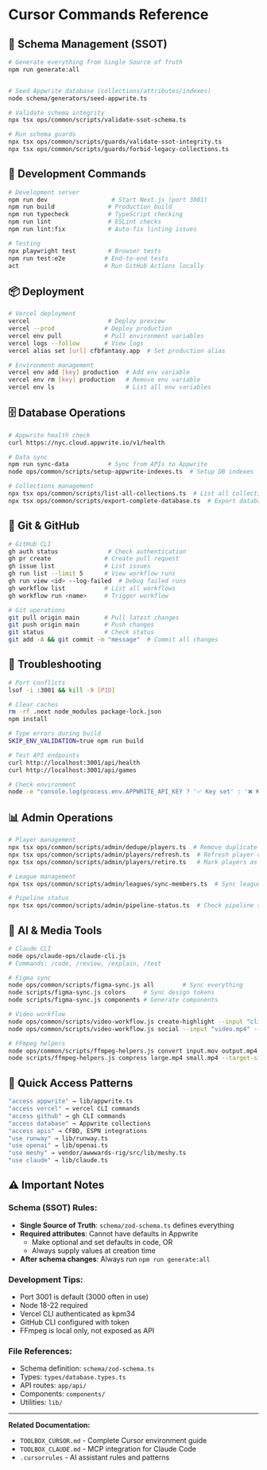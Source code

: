 # Cursor Commands Reference

## 🎯 Schema Management (SSOT)
```bash
# Generate everything from Single Source of Truth
npm run generate:all


# Seed Appwrite database (collections/attributes/indexes)
node schema/generators/seed-appwrite.ts

# Validate schema integrity
npx tsx ops/common/scripts/validate-ssot-schema.ts

# Run schema guards
npx tsx ops/common/scripts/guards/validate-ssot-integrity.ts
npx tsx ops/common/scripts/guards/forbid-legacy-collections.ts
```

## 🚀 Development Commands
```bash
# Development server
npm run dev                  # Start Next.js (port 3001)
npm run build               # Production build
npm run typecheck           # TypeScript checking
npm run lint                # ESLint checks
npm run lint:fix            # Auto-fix linting issues

# Testing
npx playwright test         # Browser tests
npm run test:e2e           # End-to-end tests
act                        # Run GitHub Actions locally
```

## 📦 Deployment
```bash
# Vercel deployment
vercel                      # Deploy preview
vercel --prod              # Deploy production
vercel env pull            # Pull environment variables
vercel logs --follow       # View logs
vercel alias set [url] cfbfantasy.app  # Set production alias

# Environment management
vercel env add [key] production  # Add env variable
vercel env rm [key] production   # Remove env variable
vercel env ls                    # List all env variables
```

## 🗄️ Database Operations
```bash
# Appwrite health check
curl https://nyc.cloud.appwrite.io/v1/health

# Data sync
npm run sync-data           # Sync from APIs to Appwrite
node ops/common/scripts/setup-appwrite-indexes.ts  # Setup DB indexes

# Collections management
npx tsx ops/common/scripts/list-all-collections.ts  # List all collections
npx tsx ops/common/scripts/export-complete-database.ts  # Export database
```

## 🐙 Git & GitHub
```bash
# GitHub CLI
gh auth status              # Check authentication
gh pr create               # Create pull request
gh issue list              # List issues
gh run list --limit 5      # View workflow runs
gh run view <id> --log-failed  # Debug failed runs
gh workflow list           # List all workflows
gh workflow run <name>     # Trigger workflow

# Git operations
git pull origin main       # Pull latest changes
git push origin main       # Push changes
git status                 # Check status
git add -A && git commit -m "message"  # Commit all changes
```

## 🔧 Troubleshooting
```bash
# Port conflicts
lsof -i :3001 && kill -9 [PID]

# Clear caches
rm -rf .next node_modules package-lock.json
npm install

# Type errors during build
SKIP_ENV_VALIDATION=true npm run build

# Test API endpoints
curl http://localhost:3001/api/health
curl http://localhost:3001/api/games

# Check environment
node -e "console.log(process.env.APPWRITE_API_KEY ? '✅ Key set' : '❌ Key missing')"
```

## 📊 Admin Operations
```bash
# Player management
npx tsx ops/common/scripts/admin/dedupe/players.ts  # Remove duplicate players
npx tsx ops/common/scripts/admin/players/refresh.ts  # Refresh player data
npx tsx ops/common/scripts/admin/players/retire.ts   # Mark players as retired

# League management
npx tsx ops/common/scripts/admin/leagues/sync-members.ts  # Sync league members

# Pipeline status
npx tsx ops/common/scripts/admin/pipeline-status.ts  # Check pipeline status
```

## 🎨 AI & Media Tools
```bash
# Claude CLI
node ops/claude-ops/claude-cli.js
# Commands: /code, /review, /explain, /test

# Figma sync
node ops/common/scripts/figma-sync.js all        # Sync everything
node scripts/figma-sync.js colors     # Sync design tokens
node scripts/figma-sync.js components # Generate components

# Video workflow
node ops/common/scripts/video-workflow.js create-highlight --input "clips" --output "highlight.mp4"
node ops/common/scripts/video-workflow.js social --input "video.mp4" --format instagram

# FFmpeg helpers
node ops/common/scripts/ffmpeg-helpers.js convert input.mov output.mp4 --quality high
node scripts/ffmpeg-helpers.js compress large.mp4 small.mp4 --target-size 10
```

## 🔑 Quick Access Patterns
```bash
"access appwrite" → lib/appwrite.ts
"access vercel" → vercel CLI commands
"access github" → gh CLI commands
"access database" → Appwrite collections
"access apis" → CFBD, ESPN integrations
"use runway" → lib/runway.ts
"use openai" → lib/openai.ts
"use meshy" → vendor/awwwards-rig/src/lib/meshy.ts
"use claude" → lib/claude.ts
```

## ⚠️ Important Notes

### Schema (SSOT) Rules:
- **Single Source of Truth**: `schema/zod-schema.ts` defines everything
- **Required attributes**: Cannot have defaults in Appwrite
  - Make optional and set defaults in code, OR
  - Always supply values at creation time
- **After schema changes**: Always run `npm run generate:all`

### Development Tips:
- Port 3001 is default (3000 often in use)
- Node 18-22 required
- Vercel CLI authenticated as kpm34
- GitHub CLI configured with token
- FFmpeg is local only, not exposed as API

### File References:
- Schema definition: `schema/zod-schema.ts`
- Types: `types/database.types.ts`
- API routes: `app/api/`
- Components: `components/`
- Utilities: `lib/`

---

**Related Documentation:**
- `TOOLBOX_CURSOR.md` - Complete Cursor environment guide
- `TOOLBOX_CLAUDE.md` - MCP integration for Claude Code
- `.cursorrules` - AI assistant rules and patterns